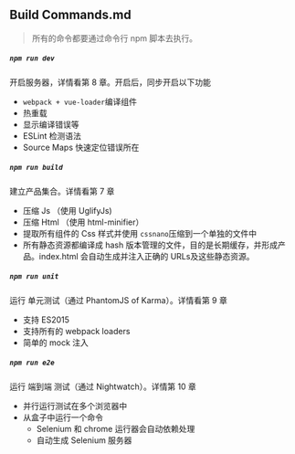 ## Build Commands.md

> 所有的命令都要通过命令行 npm 脚本去执行。

##### `npm run dev`
开启服务器，详情看第 8 章。开启后，同步开启以下功能

* `webpack + vue-loader`编译组件
* 热重载
* 显示编译错误等
* ESLint 检测语法
* Source Maps 快速定位错误所在

##### `npm run build`
建立产品集合。详情看第 7 章
* 压缩 Js （使用 UglifyJs)
* 压缩 Html （使用 html-minifier）
* 提取所有组件的 Css 样式并使用 `cssnano`压缩到一个单独的文件中
* 所有静态资源都编译成 hash 版本管理的文件，目的是长期缓存，并形成产品。index.html 会自动生成并注入正确的 URLs及这些静态资源。

##### `npm run unit`
运行 单元测试（通过 PhantomJS of Karma）。详情看第 9 章
* 支持 ES2015
* 支持所有的 webpack loaders
* 简单的 mock 注入

##### `npm run e2e`
运行 端到端 测试（通过 Nightwatch）。详情第 10 章
* 并行运行测试在多个浏览器中
* 从盒子中运行一个命令
    - Selenium 和 chrome 运行器会自动依赖处理
    - 自动生成 Selenium 服务器

